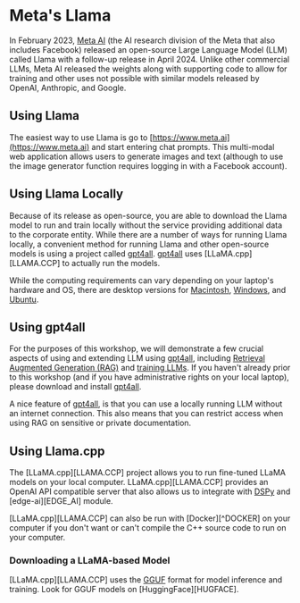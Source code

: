 # Meta's Llama
In February 2023, [Meta AI][METAAI] (the AI research division of the Meta that also includes Facebook) released 
an open-source Large Language Model (LLM) called Llama with a follow-up release in 
April 2024. Unlike other commercial LLMs, Meta AI released the weights along with supporting
code to allow for training and other uses not possible with similar models released by OpenAI,
Anthropic, and Google.

## Using Llama
The easiest way to use Llama is go to [https://www.meta.ai](https://www.meta.ai) and start entering chat prompts. This 
multi-modal web application allows users to generate images and text (although to use the image
generator function requires logging in with a Facebook account). 

## Using Llama Locally
Because of its release as open-source, you are able to download the Llama model to run and 
train locally without the service providing additional data to the corporate entity. While there 
are a number of ways for running Llama locally, a convenient method for running Llama
and other open-source models is using a project called [gpt4all][GPT4ALL]. [gpt4all][GPT4ALL]
uses [LLaMA.cpp][LLAMA.CCP] to actually run the models.

While the computing
requirements can vary depending on your laptop's hardware and OS, there are desktop versions
for [Macintosh](https://gpt4all.io/installers/gpt4all-installer-darwin.dmg), 
[Windows](https://gpt4all.io/installers/gpt4all-installer-win64.exe), and 
[Ubuntu](https://gpt4all.io/installers/gpt4all-installer-linux.run).

## Using gpt4all 
For the purposes of this workshop, we will demonstrate a few crucial aspects of using and extending
LLM using [gpt4all][GPT4ALL], including [Retrieval Augmented Generation (RAG)](retrival-augment-generation.md) 
and [training LLMs](training-llms.md). If you haven't already prior to this workshop (and if you have
administrative rights on your local laptop), please download and install [gpt4all][GPT4ALL].

A nice feature of [gpt4all][GPT4ALL], is that you can use a locally running LLM without an internet connection. 
This also means that you can restrict access when using RAG on sensitive or private documentation.
 

## Using Llama.cpp
The [LLaMA.cpp][LLAMA.CCP] project allows you to run fine-tuned
LLaMA models on your local computer. LLaMA.cpp][LLAMA.CCP] provides an
OpenAI API compatible server that also allows us to integrate with [DSPy](dspy-docs.vercel.app/)
and [edge-ai][EDGE_AI] module.

[LLaMA.cpp][LLAMA.CCP] can also be run with [Docker][^DOCKER] on your computer if you 
don't want or can't compile the C++ source code to run on your computer.

### Downloading a LLaMA-based Model
[LLaMA.cpp][LLAMA.CCP] uses the [GGUF](https://github.com/ggerganov/ggml/blob/master/docs/gguf.md) 
format for model inference and training. Look for GGUF models on [HuggingFace][HUGFACE]. 

[GPT4ALL]: https://gpt4all.io/
[METAAI]: https://ai.meta.com/ 
